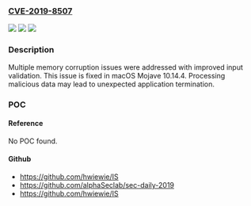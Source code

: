 ### [CVE-2019-8507](https://cve.mitre.org/cgi-bin/cvename.cgi?name=CVE-2019-8507)
![](https://img.shields.io/static/v1?label=Product&message=macOS&color=blue)
![](https://img.shields.io/static/v1?label=Version&message=%3C%20macOS%20Mojave%2010.14.4%20&color=brighgreen)
![](https://img.shields.io/static/v1?label=Vulnerability&message=Processing%20malicious%20data%20may%20lead%20to%20unexpected%20application%20termination&color=brighgreen)

### Description

Multiple memory corruption issues were addressed with improved input validation. This issue is fixed in macOS Mojave 10.14.4. Processing malicious data may lead to unexpected application termination.

### POC

#### Reference
No POC found.

#### Github
- https://github.com/hwiewie/IS
- https://github.com/alphaSeclab/sec-daily-2019
- https://github.com/hwiewie/IS

